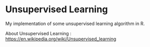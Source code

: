 # Unsupervised Learning

My implementation of some unsupervised learning algorithm in R.

About Unsupervised Learning : https://en.wikipedia.org/wiki/Unsupervised_learning
